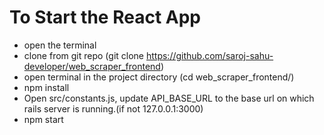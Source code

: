 # To Start the React App

* open the terminal
* clone from git repo (git clone https://github.com/saroj-sahu-developer/web_scraper_frontend)
* open terminal in the project directory (cd web_scraper_frontend/)
* npm install
* Open src/constants.js, update API_BASE_URL to the base url on which rails server is running.(if not 127.0.0.1:3000)
* npm start
